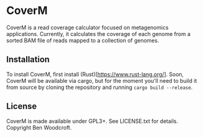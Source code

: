 # CoverM

CoverM is a read coverage calculator focused on metagenomics applications.
Currently, it calculates the coverage of each genome from a sorted BAM file of
reads mapped to a collection of genomes.

## Installation

To install CoverM, first install (Rust)[https://www.rust-lang.org/]. Soon,
CoverM will be available via cargo, but for the moment you'll need to build it
from source by cloning the repository and running `cargo build --release`.

## License

CoverM is made available under GPL3+. See LICENSE.txt for details. Copyright Ben
Woodcroft.
